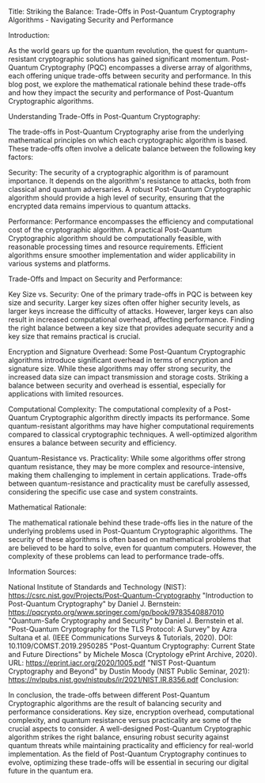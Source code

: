Title: Striking the Balance: Trade-Offs in Post-Quantum Cryptography Algorithms - Navigating Security and Performance

Introduction:

As the world gears up for the quantum revolution, the quest for quantum-resistant cryptographic solutions has gained significant momentum. Post-Quantum Cryptography (PQC) encompasses a diverse array of algorithms, each offering unique trade-offs between security and performance. In this blog post, we explore the mathematical rationale behind these trade-offs and how they impact the security and performance of Post-Quantum Cryptographic algorithms.

Understanding Trade-Offs in Post-Quantum Cryptography:

The trade-offs in Post-Quantum Cryptography arise from the underlying mathematical principles on which each cryptographic algorithm is based. These trade-offs often involve a delicate balance between the following key factors:

Security:
The security of a cryptographic algorithm is of paramount importance. It depends on the algorithm's resistance to attacks, both from classical and quantum adversaries. A robust Post-Quantum Cryptographic algorithm should provide a high level of security, ensuring that the encrypted data remains impervious to quantum attacks.

Performance:
Performance encompasses the efficiency and computational cost of the cryptographic algorithm. A practical Post-Quantum Cryptographic algorithm should be computationally feasible, with reasonable processing times and resource requirements. Efficient algorithms ensure smoother implementation and wider applicability in various systems and platforms.

Trade-Offs and Impact on Security and Performance:

Key Size vs. Security:
One of the primary trade-offs in PQC is between key size and security. Larger key sizes often offer higher security levels, as larger keys increase the difficulty of attacks. However, larger keys can also result in increased computational overhead, affecting performance. Finding the right balance between a key size that provides adequate security and a key size that remains practical is crucial.

Encryption and Signature Overhead:
Some Post-Quantum Cryptographic algorithms introduce significant overhead in terms of encryption and signature size. While these algorithms may offer strong security, the increased data size can impact transmission and storage costs. Striking a balance between security and overhead is essential, especially for applications with limited resources.

Computational Complexity:
The computational complexity of a Post-Quantum Cryptographic algorithm directly impacts its performance. Some quantum-resistant algorithms may have higher computational requirements compared to classical cryptographic techniques. A well-optimized algorithm ensures a balance between security and efficiency.

Quantum-Resistance vs. Practicality:
While some algorithms offer strong quantum resistance, they may be more complex and resource-intensive, making them challenging to implement in certain applications. Trade-offs between quantum-resistance and practicality must be carefully assessed, considering the specific use case and system constraints.

Mathematical Rationale:

The mathematical rationale behind these trade-offs lies in the nature of the underlying problems used in Post-Quantum Cryptographic algorithms. The security of these algorithms is often based on mathematical problems that are believed to be hard to solve, even for quantum computers. However, the complexity of these problems can lead to performance trade-offs.

Information Sources:

National Institute of Standards and Technology (NIST): https://csrc.nist.gov/Projects/Post-Quantum-Cryptography
"Introduction to Post-Quantum Cryptography" by Daniel J. Bernstein: https://pqcrypto.org/www.springer.com/gp/book/9783540887010
"Quantum-Safe Cryptography and Security" by Daniel J. Bernstein et al.
"Post-Quantum Cryptography for the TLS Protocol: A Survey" by Azra Sultana et al. (IEEE Communications Surveys & Tutorials, 2020). DOI: 10.1109/COMST.2019.2950285
"Post-Quantum Cryptography: Current State and Future Directions" by Michele Mosca (Cryptology ePrint Archive, 2020). URL: https://eprint.iacr.org/2020/1005.pdf
"NIST Post-Quantum Cryptography and Beyond" by Dustin Moody (NIST Public Seminar, 2021): https://nvlpubs.nist.gov/nistpubs/ir/2021/NIST.IR.8356.pdf
Conclusion:

In conclusion, the trade-offs between different Post-Quantum Cryptographic algorithms are the result of balancing security and performance considerations. Key size, encryption overhead, computational complexity, and quantum resistance versus practicality are some of the crucial aspects to consider. A well-designed Post-Quantum Cryptographic algorithm strikes the right balance, ensuring robust security against quantum threats while maintaining practicality and efficiency for real-world implementation. As the field of Post-Quantum Cryptography continues to evolve, optimizing these trade-offs will be essential in securing our digital future in the quantum era.